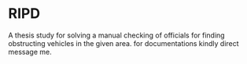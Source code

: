 # RIPD
A thesis study for solving a manual checking of officials for finding obstructing vehicles in the given area. for documentations kindly direct message me.

